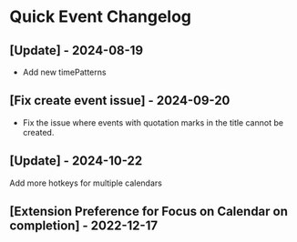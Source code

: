 # Quick Event Changelog

## [Update] - 2024-08-19

- Add new timePatterns

## [Fix create event issue] - 2024-09-20

- Fix the issue where events with quotation marks in the title cannot be created.

## [Update] - 2024-10-22

Add more hotkeys for multiple calendars

## [Extension Preference for Focus on Calendar on completion] - 2022-12-17
